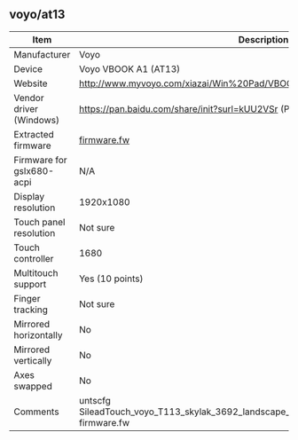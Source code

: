 voyo/at13
---------------------------------------------

| Item                      | Description |
|---------------------------|-------------|
| Manufacturer              | Voyo |
| Device                    | Voyo VBOOK A1 (AT13) |
| Website                   | http://www.myvoyo.com/xiazai/Win%20Pad/VBOOK%20A1/ |
| Vendor driver (Windows)   | https://pan.baidu.com/share/init?surl=kUU2VSr (Passwd: `1eeq`) |
| Extracted firmware        | [firmware.fw](firmware.fw) |
| Firmware for gslx680-acpi | N/A |
| Display resolution        | 1920x1080 |
| Touch panel resolution    | Not sure |
| Touch controller          | 1680 |
| Multitouch support        | Yes (10 points) |
| Finger tracking           | Not sure |
| Mirrored horizontally     | No |
| Mirrored vertically       | No |
| Axes swapped              | No |
| Comments                  | untscfg SileadTouch_voyo_T113_skylak_3692_landscape_activepen_64it_20160907_zhaowei.h firmware.fw |
